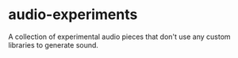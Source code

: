 # audio-experiments
A collection of experimental audio pieces that don't use any custom libraries to generate sound.
